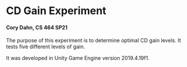 # CD Gain Experiment
#### Cory Dahn, CS 464 SP21

The purpose of this experiment is to determine optimal CD gain levels. It tests five different levels of gain.

It was developed in Unity Game Engine version 2019.4.19f1.

